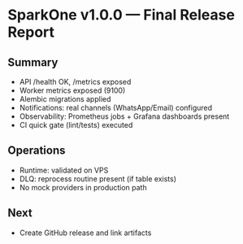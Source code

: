 # SparkOne v1.0.0 — Final Release Report

## Summary
- API /health OK, /metrics exposed
- Worker metrics exposed (9100)
- Alembic migrations applied
- Notifications: real channels (WhatsApp/Email) configured
- Observability: Prometheus jobs + Grafana dashboards present
- CI quick gate (lint/tests) executed

## Operations
- Runtime: validated on VPS
- DLQ: reprocess routine present (if table exists)
- No mock providers in production path

## Next
- Create GitHub release and link artifacts
